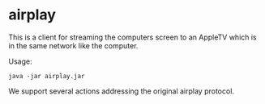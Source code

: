 # airplay

This is a client for streaming the computers screen to an AppleTV which is in the same network like the computer.

Usage:

`java -jar airplay.jar`

We support several actions addressing the original airplay protocol.
